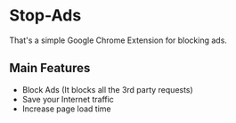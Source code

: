 # Stop-Ads

That's a simple Google Chrome Extension for blocking ads.

## Main Features
- Block Ads (It blocks all the 3rd party requests)
- Save your Internet traffic
- Increase page load time 
